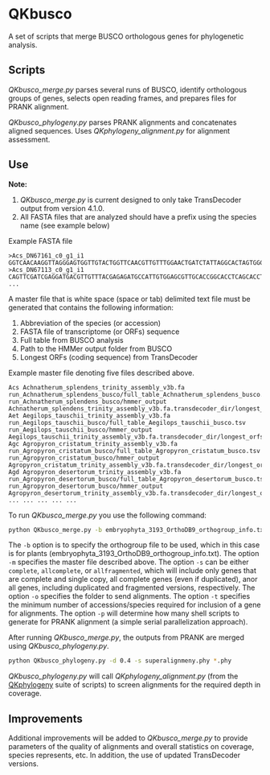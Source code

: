 # QKbusco
A set of scripts that merge BUSCO orthologous genes for phylogenetic analysis.

## Scripts
<i>QKbusco_merge.py</i> parses several runs of BUSCO, identify orthologous groups of genes, selects open reading frames, and prepares files for PRANK alignment.

<i>QKbusco_phylogeny.py</i> parses PRANK alignments and concatenates aligned sequences. Uses *QKphylogeny_alignment.py* for alignment assessment.

## Use
**Note:**
  1) <i>QKbusco_merge.py</i> is current designed to only take TransDecoder output from version 4.1.0.
  2) All FASTA files that are analyzed should have a prefix using the species name (see example below)

Example FASTA file
```
>Acs_DN67161_c0_g1_i1  
GGTCAACAAGGTTAGGGAGTGGTTGTACTGGTTCAACGTTGTTTGGAACTGATCTATTAGGCACTAGTGGGAAGGGAAGCCATGGGATCCGGGGAAGAACATAATGCGTTCTCAGTTTTTCTCGGTGATTGCGATTTGGGAGAACATAATGCGTTCTCAGTTGTGCACACGATTAGCGGGGAAGAGGGAGATAATTAATTGTGAAGGTCGATGTAGTATAATCTCTGCCATAGGAAATTAGGGACGGTTAAGATTTGAGAAAATCCACCCGGCGGAGTCACACATCAACTCTAGGGGATTTGCACCCACTAATACGGTGCTTCCATACCATCAAAAGCAAATTATCAAGGAGACCTTGAGGGTGAGGGGCAGCAATACAGGCAAATTTCATCCGCGGCTAAATATGACGACCATTTGCGTGTGATCCCAAACATCTCTC  
>Acs_DN67113_c0_g1_i1  
CAGTTCGATCGAGGATGACGTTGTTTACGAGAGATGCCATTGTGGAGCGTTGCACCGGCACCTCAGCACCTGGGGACACTTCACCTTTCAGTTGCAGGGGAGGAAGCTGGGGCTCGCATGAAACGGCAAGCCTCATAATTCGACCAGTCACCGCGCCGATGCAAGTACTTACCGGTTTATTCTAGATTGCTTTCTCGAGCTGGCCATGGATTTGAGTTCACGTGAGAGCGAATTCGAGCCGTAAAGCATTTTCTTGGGATATCTCTTTAGCCTGATAGGCAGCCAGGGCCGTGCTGGCCTATATGCAACTTAAGGCCCTGTTTTAGAAGCTGAAGCCCAAACACAGG  
...
```

A master file that is white space (space or tab) delimited text file must be generated that contains the following information:
  1) Abbreviation of the species (or accession)
  2) FASTA file of transcriptome (or ORFs) sequence
  3) Full table from BUSCO analysis
  4) Path to the HMMer output folder from BUSCO
  5) Longest ORFs (coding sequence) from TransDecoder

Example master file denoting five files described above.
```
Acs	Achnatherum_splendens_trinity_assembly_v3b.fa run_Achnatherum_splendens_busco/full_table_Achnatherum_splendens_busco.tsv run_Achnatherum_splendens_busco/hmmer_output Achnatherum_splendens_trinity_assembly_v3b.fa.transdecoder_dir/longest_orfs.cds
Aet	Aegilops_tauschii_trinity_assembly_v3b.fa run_Aegilops_tauschii_busco/full_table_Aegilops_tauschii_busco.tsv run_Aegilops_tauschii_busco/hmmer_output Aegilops_tauschii_trinity_assembly_v3b.fa.transdecoder_dir/longest_orfs.cds
Agc	Agropyron_cristatum_trinity_assembly_v3b.fa run_Agropyron_cristatum_busco/full_table_Agropyron_cristatum_busco.tsv run_Agropyron_cristatum_busco/hmmer_output Agropyron_cristatum_trinity_assembly_v3b.fa.transdecoder_dir/longest_orfs.cds
Agd	Agropyron_desertorum_trinity_assembly_v3b.fa run_Agropyron_desertorum_busco/full_table_Agropyron_desertorum_busco.tsv run_Agropyron_desertorum_busco/hmmer_output Agropyron_desertorum_trinity_assembly_v3b.fa.transdecoder_dir/longest_orfs.cds
...	...	...	...	...
```

To run *QKbusco_merge.py* you use the following command:

```bash
python QKbusco_merge.py -b embryophyta_3193_OrthoDB9_orthogroup_info.txt -m poales_master_file.txt -s complete -o test -t 40 -p 64
```

The `-b` option is to specify the orthogroup file to be used, which in this case is for plants (embryophyta_3193_OrthoDB9_orthogroup_info.txt). The option `-m` specifies the master file described above. The option `-s` can be either `complete`, `allcomplete`, or `allfragmented`, which will include only genes that are complete and single copy, all complete genes (even if duplicated), anor all genes, including duplicated and fragmented versions, respectively. The option `-o` specifies the folder to send alignments. The option `-t` specifies the minimum number of accessions/species required for inclusion of a gene for alignments. The option `-p` will determine how many shell scripts to generate for PRANK alignment (a simple serial parallelization approach).

After running *QKbusco_merge.py*, the outputs from PRANK are merged using *QKbusco_phylogeny.py*.

```bash
python QKbusco_phylogeny.py -d 0.4 -s superalignmeny.phy *.phy
```

*QKbusco_phylogeny.py* will call *QKphylogeny_alignment.py* (from the [QKphylogeny](https://github.com/matthewmoscou/QKphylogeny) suite of scripts) to screen alignments for the required depth in coverage.

## Improvements
Additional improvements will be added to *QKbusco_merge.py* to provide parameters of the quality of alignments and overall statistics on coverage, species represents, etc. In addition, the use of updated TransDecoder versions.
